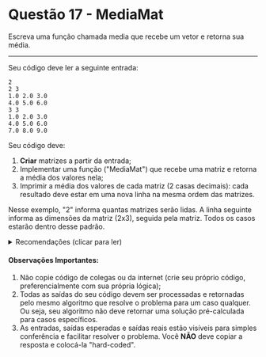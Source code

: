 # Questão 17 - MediaMat

Escreva uma função chamada media que recebe um vetor e retorna sua
média.

<hr>

Seu código deve ler a seguinte entrada:
```
2
2 3
1.0 2.0 3.0
4.0 5.0 6.0
3 3
1.0 2.0 3.0
4.0 5.0 6.0
7.0 8.0 9.0
```
Seu código deve:
1. **Criar** matrizes a partir da entrada;
2. Implementar uma função ("MediaMat") que recebe uma matriz e retorna a média dos valores nela;
3. Imprimir a média dos valores de cada matriz (2 casas decimais): cada resultado deve estar em uma nova linha na mesma ordem das matrizes.

Nesse exemplo, "2" informa quantas matrizes serão lidas. A linha seguinte informa as dimensões da matriz (2x3), seguida pela matriz. Todos os casos estarão dentro desse padrão.


<details>
  <summary>Recomendações  (clicar para ler)</summary>
  1. Se decidir alocar memória para as matrizes, lembre-se de liberar essa memória também;
  2. Se você alocar memória dentro de um loop e reutilizar uma mesma variável para novas alocações, lembre-se de liberar essa memória no fim do loop antes de novas alocações também;
</details>

#### Observações Importantes:

1. Não copie código de colegas ou da internet (crie seu próprio código, preferencialmente com sua própria lógica);
2. Todas as saídas do seu código devem ser processadas e retornadas pelo mesmo algoritmo que resolve o problema para um caso qualquer. Ou seja, seu algoritmo não deve retornar uma solução pré-calculada para casos específicos.
3. As entradas, saídas esperadas e saídas reais estão visíveis para simples conferência e facilitar resolver o problema. Você **NÃO** deve copiar a resposta e colocá-la "hard-coded".
